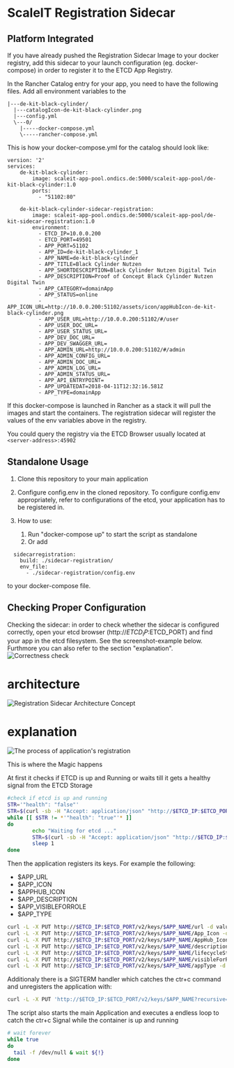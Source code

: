 # ScaleIT Registration Sidecar

## Platform Integrated

If you have already pushed the Registration Sidecar Image to your docker registry, add this sidecar to your launch configuration (eg. docker-compose) in order to register it to the ETCD App Registry.

In the Rancher Catalog entry for your app, you need to have the following files. Add all environment variables to the 

	|---de-kit-black-cylinder/
	  |---catalogIcon-de-kit-black-cylinder.png
	  |---config.yml
	  \---0/
	    |-----docker-compose.yml
	    \-----rancher-compose.yml

This is how your docker-compose.yml for the catalog should look like:

	version: '2'
	services:
	    de-kit-black-cylinder:
	        image: scaleit-app-pool.ondics.de:5000/scaleit-app-pool/de-kit-black-cylinder:1.0
	        ports:
	          - "51102:80"
        
	    de-kit-black-cylinder-sidecar-registration:
	    	image: scaleit-app-pool.ondics.de:5000/scaleit-app-pool/de-kit-sidecar-registration:1.0
	    	environment:
	          - ETCD_IP=10.0.0.200
	          - ETCD_PORT=49501
	          - APP_PORT=51102
	          - APP_ID=de-kit-black-cylinder_1
	          - APP_NAME=de-kit-black-cylinder
	          - APP_TITLE=Black Cylinder Nutzen
	          - APP_SHORTDESCRIPTION=Black Cylinder Nutzen Digital Twin
	          - APP_DESCRIPTION=Proof of Concept Black Cylinder Nutzen Digital Twin
	          - APP_CATEGORY=domainApp
	          - APP_STATUS=online
	          - APP_ICON_URL=http://10.0.0.200:51102/assets/icon/appHubIcon-de-kit-black-cylinder.png
	          - APP_USER_URL=http://10.0.0.200:51102/#/user
	          - APP_USER_DOC_URL=
	          - APP_USER_STATUS_URL=
	          - APP_DEV_DOC_URL=
	          - APP_DEV_SWAGGER_URL=
	          - APP_ADMIN_URL=http://10.0.0.200:51102/#/admin
	          - APP_ADMIN_CONFIG_URL=
	          - APP_ADMIN_DOC_URL=
	          - APP_ADMIN_LOG_URL=
	          - APP_ADMIN_STATUS_URL=
	          - APP_API_ENTRYPOINT=
	          - APP_UPDATEDAT=2018-04-11T12:32:16.581Z
	          - APP_TYPE=domainApp

If this docker-compose is launched in Rancher as a stack it will pull the images and start the containers. The registration sidecar will register the values of the env variables above in the registry.

You could query the registry via the ETCD Browser usually located at `<server-address>:45902`

## Standalone Usage

1. Clone this repository to your main application

2. Configure config.env in the cloned repository. To configure config.env appropriately, refer to configurations of the etcd, your application has to be registered in.

3. How to use:
    1. Run "docker-compose up" to start the script as standalone 
    2. Or add
        
```
  sidecarregistration:
    build: ./sidecar-registration/
    env_file:
      - ./sidecar-registration/config.env
``` 
to your docker-compose file. 

## Checking Proper Configuration

Checking the sidecar: in order to check whether the sidecar is configured correctly, open your etcd browser (http://$ETCD_IP:$ETCD_PORT) and find your app in the etcd filesystem. See the screenshot-example below. Furthmore you can also refer to the section "explanation". 
![Correctness check](https://github.com/ScaleIT-ORG/spsc-app-registration/blob/master/Resources/Documentation/check.png)

# architecture

![Registration Sidecar Architecture Concept](https://github.com/ScaleIT-ORG/spsc-app-registration/blob/master/Resources/Documentation/architecture.png)

# explanation

![The process of application's registration](https://github.com/ScaleIT-ORG/spsc-app-registration/blob/master/Resources/Documentation/App%20-%20Registration.png)

This is where the Magic happens

At first it checks if ETCD is up and Running or waits till it gets a healthy signal from the ETCD Storage 

```bash
#check if etcd is up and running
STR='"health": "false"'
STR=$(curl -sb -H "Accept: application/json" "http://$ETCD_IP:$ETCD_PORT/health")
while [[ $STR != *'"health": "true"'* ]]
do
        echo "Waiting for etcd ..."
        STR=$(curl -sb -H "Accept: application/json" "http://$ETCD_IP:$ETCD_PORT/health")
        sleep 1
done
```

Then the application registers its keys. For example the following:
* $APP_URL
* $APP_ICON
* $APPHUB_ICON
* $APP_DESCRIPTION
* $APP_VISIBLEFORROLE
* $APP_TYPE

```bash
curl -L -X PUT http://$ETCD_IP:$ETCD_PORT/v2/keys/$APP_NAME/url -d value="$APP_URL"
curl -L -X PUT http://$ETCD_IP:$ETCD_PORT/v2/keys/$APP_NAME/App_Icon -d value="$APP_ICON"
curl -L -X PUT http://$ETCD_IP:$ETCD_PORT/v2/keys/$APP_NAME/AppHub_Icon -d value="$APPHUB_ICON"
curl -L -X PUT http://$ETCD_IP:$ETCD_PORT/v2/keys/$APP_NAME/description -d value="$APP_DESCRIPTION"
curl -L -X PUT http://$ETCD_IP:$ETCD_PORT/v2/keys/$APP_NAME/lifecycleStatus -d value="Online"
curl -L -X PUT http://$ETCD_IP:$ETCD_PORT/v2/keys/$APP_NAME/visibleForRole -d value="$APP_VISIBLEFORROLE"
curl -L -X PUT http://$ETCD_IP:$ETCD_PORT/v2/keys/$APP_NAME/appType -d value="$APP_TYPE"
```

Additionaly there is a SIGTERM handler which catches the ctr+c command and unregisters the application with:
```bash
curl -L -X PUT 'http://$ETCD_IP:$ETCD_PORT/v2/keys/$APP_NAME?recursive=true' -XDELETE
```

The script also starts the main Application and executes a endless loop to catch the ctr+c Signal while the container is up and running
```bash
# wait forever
while true
do
  tail -f /dev/null & wait ${!}
done
```


